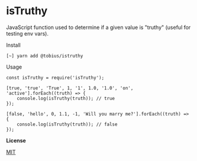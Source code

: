 
# isTruthy

JavaScript function used to determine if a given value is "truthy" (useful for testing env vars).

Install

```
[~] yarn add @tobius/istruthy
```

Usage

```
const isTruthy = require('isTruthy');

[true, 'true', 'True', 1, '1', 1.0, '1.0', 'on', 'active'].forEach((truth) => {
	console.log(isTruthy(truth)); // true
});

[false, 'hello', 0, 1.1, -1, 'Will you marry me?'].forEach((truth) => {
	console.log(isTruthy(truth)); // false
});
```

__License__

[MIT](https://github.com/tobius/istruthy/blob/master/LICENSE)

